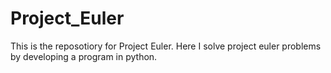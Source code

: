 # Project_Euler

This is the reposotiory for Project Euler. 
Here I solve project euler problems by developing a program in python.

